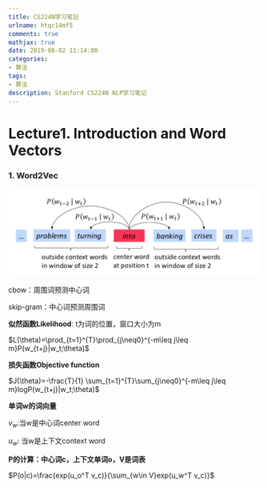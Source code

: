 ```yaml
---
title: CS224N学习笔记
urlname: htqc14mf5
comments: true
mathjax: true
date: 2019-06-02 11:14:00
categories:
- 算法
tags:
- 算法
description: Stanford CS224N NLP学习笔记
---
```


# Lecture1. Introduction and Word Vectors

### 1. Word2Vec

![Word2Vec中心词预测周围词](/images/CS224N/word2vec_windows.png)

cbow：周围词预测中心词

skip-gram：中心词预测周围词

**似然函数Likelihood**: t为词的位置，窗口大小为m

$L(\theta)=\prod_{t=1}^{T}\prod_{j\neq0}^{-m\leq j\leq m}P(w_{t+j}|w_t;\theta)$

**损失函数Objective function**

$J(\theta)=-\frac{T}{1} \sum_{t=1}^{T}\sum_{j\neq0}^{-m\leq j\leq m}logP(w_{t+j}|w_t;\theta)$

**单词w的词向量**

$v_w$:当w是中心词center word

$u_w$: 当w是上下文context word

**P的计算：中心词c，上下文单词o，V是词表**

$P(o|c)=\frac{exp(u_o^T v_c)}{\sum_{w\in V}exp(u_w^T v_c)}$





